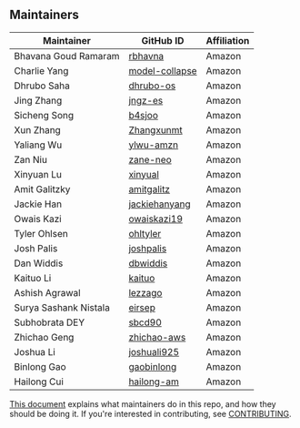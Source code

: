 ## Maintainers

| Maintainer            | GitHub ID                                           | Affiliation |
|-----------------------|-----------------------------------------------------|-------------|
| Bhavana Goud Ramaram  | [rbhavna](https://github.com/rbhavna)               | Amazon      |
| Charlie Yang          | [model-collapse](https://github.com/model-collapse) | Amazon      |
| Dhrubo Saha           | [dhrubo-os](https://github.com/dhrubo-os)           | Amazon      |
| Jing Zhang            | [jngz-es](https://github.com/jngz-es)               | Amazon      |
| Sicheng Song          | [b4sjoo](https://github.com/b4sjoo)                 | Amazon      |
| Xun Zhang             | [Zhangxunmt](https://github.com/Zhangxunmt)         | Amazon      |
| Yaliang Wu            | [ylwu-amzn](https://github.com/ylwu-amzn)           | Amazon      |
| Zan Niu               | [zane-neo](https://github.com/zane-neo)             | Amazon      |
| Xinyuan Lu            | [xinyual](https://github.com/xinyual)               | Amazon      |
| Amit Galitzky         | [amitgalitz](https://github.com/amitgalitz)         | Amazon      |
| Jackie Han            | [jackiehanyang](https://github.com/jackiehanyang)   | Amazon      |
| Owais Kazi            | [owaiskazi19](https://github.com/owaiskazi19)       | Amazon      |
| Tyler Ohlsen          | [ohltyler](https://github.com/ohltyler)             | Amazon      |
| Josh Palis            | [joshpalis](https://github.com/joshpalis)           | Amazon      |
| Dan Widdis            | [dbwiddis](https://github.com/dbwiddis)             | Amazon      |
| Kaituo Li             | [kaituo](https://github.com/kaituo)                 | Amazon      |
| Ashish Agrawal        | [lezzago](https://github.com/lezzago)               | Amazon      |
| Surya Sashank Nistala | [eirsep](https://github.com/eirsep)                 | Amazon      |
| Subhobrata DEY        | [sbcd90](https://github.com/sbcd90)                 | Amazon      |
| Zhichao Geng          | [zhichao-aws](https://github.com/zhichao-aws)       | Amazon      |
| Joshua Li             | [joshuali925](https://github.com/joshuali925)       | Amazon      |
| Binlong Gao           | [gaobinlong](https://github.com/gaobinlong)         | Amazon      |
| Hailong Cui             | [hailong-am](https://github.com/hailong-am)       | Amazon      |

[This document](https://github.com/opensearch-project/.github/blob/main/MAINTAINERS.md) explains what maintainers do in this repo, and how they should be doing it. If you're interested in contributing, see [CONTRIBUTING](CONTRIBUTING.md).